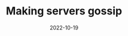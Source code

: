 ---
title: "Making servers gossip"
date: 2022-10-19
externalUrl: "https://www.youtube.com/watch?v=i1MUmZANRoI"
summary: "An introduction to gossip protocols through a real-world analogy, demonstrating their potential to disseminate information efficiently in distributed systems [[talk](https://www.youtube.com/watch?v=i1MUmZANRoI)] [[slides](/talks/gossip.pdf)]"
showReadingTime: false
_build:
  render: "never"
---